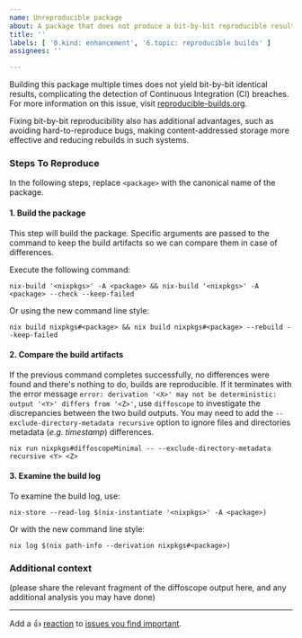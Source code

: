```yaml
---
name: Unreproducible package
about: A package that does not produce a bit-by-bit reproducible result each time it is built
title: ''
labels: [ '0.kind: enhancement', '6.topic: reproducible builds' ]
assignees: ''

---
```


<!--
Hello dear reporter,

Thank you for bringing attention to this issue. Your insights are valuable to
us, and we appreciate the time you took to document the problem.

I wanted to kindly point out that in this issue template, it would be beneficial
to replace the placeholder `<package>` with the actual, canonical name of the
package you're reporting the issue for. Doing so will provide better context and
facilitate quicker troubleshooting for anyone who reads this issue in the
future.

Best regards
-->

Building this package multiple times does not yield bit-by-bit identical
results, complicating the detection of Continuous Integration (CI) breaches. For
more information on this issue, visit
[reproducible-builds.org](https://reproducible-builds.org/).

Fixing bit-by-bit reproducibility also has additional advantages, such as
avoiding hard-to-reproduce bugs, making content-addressed storage more effective
and reducing rebuilds in such systems.

### Steps To Reproduce

In the following steps, replace `<package>` with the canonical name of the
package.

#### 1. Build the package

This step will build the package. Specific arguments are passed to the command
to keep the build artifacts so we can compare them in case of differences.

Execute the following command:

```
nix-build '<nixpkgs>' -A <package> && nix-build '<nixpkgs>' -A <package> --check --keep-failed
```

Or using the new command line style:

```
nix build nixpkgs#<package> && nix build nixpkgs#<package> --rebuild --keep-failed
```

#### 2. Compare the build artifacts

If the previous command completes successfully, no differences were found and
there's nothing to do, builds are reproducible.
If it terminates with the error message `error: derivation '<X>' may not be
deterministic: output '<Y>' differs from '<Z>'`, use `diffoscope` to investigate
the discrepancies between the two build outputs. You may need to add the
`--exclude-directory-metadata recursive` option to ignore files and directories
metadata (*e.g. timestamp*) differences.

```
nix run nixpkgs#diffoscopeMinimal -- --exclude-directory-metadata recursive <Y> <Z>
```

#### 3. Examine the build log

To examine the build log, use:

```
nix-store --read-log $(nix-instantiate '<nixpkgs>' -A <package>)
```

Or with the new command line style:

```
nix log $(nix path-info --derivation nixpkgs#<package>)
```

### Additional context

(please share the relevant fragment of the diffoscope output here, and any
additional analysis you may have done)

---

Add a :+1: [reaction] to [issues you find important].

[reaction]: https://github.blog/2016-03-10-add-reactions-to-pull-requests-issues-and-comments/
[issues you find important]: https://github.com/NixOS/nixpkgs/issues?q=is%3Aissue+is%3Aopen+sort%3Areactions-%2B1-desc
